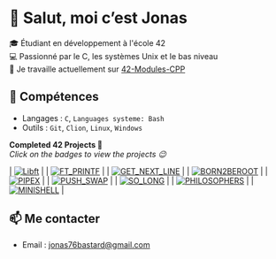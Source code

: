 # 👋 Salut, moi c’est Jonas

🎓 Étudiant en développement à l'école 42  
💻 Passionné par le C, les systèmes Unix et le bas niveau  
🚀 Je travaille actuellement sur [42-Modules-CPP](https://github.com/jbastard/42-CPP)

## 🔧 Compétences
- Langages : `C`, `Languages systeme: Bash`
- Outils : `Git`, `Clion`, `Linux`, `Windows`

**Completed 42 Projects 🚀**  
*Click on the badges to view the projects 😉*

| [![Libft](https://img.shields.io/badge/Libft-100%2F100-brightgreen?style=for-the-badge)](https://github.com/jbastard/42-Libft) |
| [![FT_PRINTF](https://img.shields.io/badge/FT_Printf-100%2F100-brightgreen?style=for-the-badge)]() |
| [![GET_NEXT_LINE](https://img.shields.io/badge/Get_Next_line-100%2F100-brightgreen?style=for-the-badge)]() |
| [![BORN2BEROOT](https://img.shields.io/badge/Born_To_Be_Root-100%2F100-brightgreen?style=for-the-badge)]() |
| [![PIPEX](https://img.shields.io/badge/Pipex-100%2F100-brightgreen?style=for-the-badge)]() |
| [![PUSH_SWAP](https://img.shields.io/badge/Push-Swap-100%2F100-brightgreen?style=for-the-badge)]() |
| [![SO_LONG](https://img.shields.io/badge/So-long-100%2F100-brightgreen?style=for-the-badge)]() |
| [![PHILOSOPHERS](https://img.shields.io/badge/Philosophers-100%2F100-brightgreen?style=for-the-badge)]() |
| [![MINISHELL](https://img.shields.io/badge/Minishell-100%2F100-brightgreen?style=for-the-badge)]() |

## 📫 Me contacter
- Email : jonas76bastard@gmail.com
